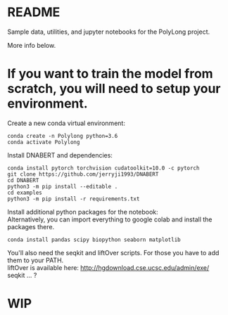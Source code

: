 # README
Sample data, utilities, and jupyter notebooks for the PolyLong project. 

More info below. 

# If you want to train the model from scratch, you will need to setup your environment. 

Create a new conda virtual environment:
```
conda create -n Polylong python=3.6
conda activate Polylong
```

Install DNABERT and dependencies:

```
conda install pytorch torchvision cudatoolkit=10.0 -c pytorch
git clone https://github.com/jerryji1993/DNABERT
cd DNABERT
python3 -m pip install --editable .
cd examples
python3 -m pip install -r requirements.txt
```

Install additional python packages for the notebook: \
Alternatively, you can import everything to google colab and install the packages there.
```
conda install pandas scipy biopython seaborn matplotlib
```

You'll also need the seqkit and liftOver scripts. For those you have to add them to your PATH. \
liftOver is available here: http://hgdownload.cse.ucsc.edu/admin/exe/ \
seqkit ... ?

# WIP
